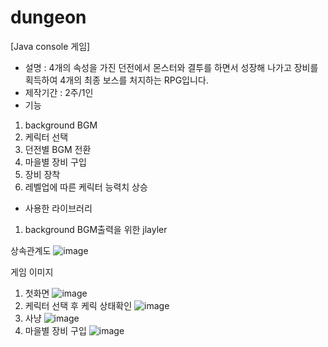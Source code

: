 # dungeon
[Java console 게임] 
* 설명 : 4개의 속성을 가진 던전에서 몬스터와 결투를 하면서 성장해 나가고 장비를 획득하여 4개의 최종 보스를 처지하는 RPG입니다.
* 제작기간 : 2주/1인
* 기능
1. background BGM
2. 케릭터 선택
3. 던전별 BGM 전환
4. 마을별 장비 구입
5. 장비 장착 
6. 레벨업에 따른 케릭터 능력치 상승
* 사용한 라이브러리
1. background BGM출력을 위한 jlayler

상속관계도
![image](https://user-images.githubusercontent.com/58800945/112261832-e8eddc00-8caf-11eb-8133-143feb2a21d9.png)

게임 이미지
1. 첫화면
![image](https://user-images.githubusercontent.com/58800945/112262509-1c7d3600-8cb1-11eb-84d1-8b022d9d2ec4.png)
2. 케릭터 선택 후 케릭 상태확인
![image](https://user-images.githubusercontent.com/58800945/112262580-39196e00-8cb1-11eb-89ca-562120807c29.png)
3. 사냥
![image](https://user-images.githubusercontent.com/58800945/112262645-58180000-8cb1-11eb-948d-3ce96422a265.png)
4. 마을별 장비 구입
![image](https://user-images.githubusercontent.com/58800945/112262793-90b7d980-8cb1-11eb-9dec-8dec0d2a2818.png)
